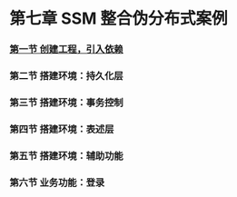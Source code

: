 # 第七章 SSM 整合伪分布式案例

### [第一节 创建工程，引入依赖](第七章SSM%20整合伪分布式案例/第一节%20创建工程，引入依赖.md)

### 第二节 搭建环境：持久化层

### 第三节 搭建环境：事务控制

### 第四节 搭建环境：表述层

### 第五节 搭建环境：辅助功能

### 第六节 业务功能：登录